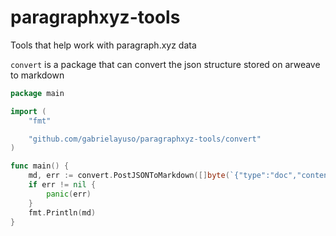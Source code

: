 # paragraphxyz-tools

Tools that help work with paragraph.xyz data

`convert` is a package that can convert the json structure stored on arweave to markdown

```go
package main

import (
	"fmt"

	"github.com/gabrielayuso/paragraphxyz-tools/convert"
)

func main() {
	md, err := convert.PostJSONToMarkdown([]byte(`{"type":"doc","content":[{"type":"paragraph","content":[{"type":"text","text":"Hello, world!"}]}]}`))
	if err != nil {
		panic(err)
	}
	fmt.Println(md)
}
```

